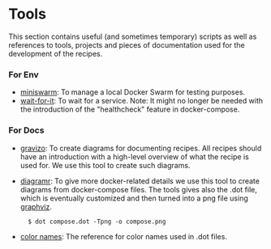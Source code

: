 # Tools

This section contains useful (and sometimes temporary) scripts as well as references to tools, projects and pieces of documentation used for the development of the recipes.

### For Env
- [miniswarm](https://github.com/aelsabbahy/miniswarm): To manage a local Docker Swarm for testing purposes.
- [wait-for-it](https://github.com/vishnubob/wait-for-it): To wait for a service. Note: It might no longer be needed with the introduction of the "healthcheck" feature in docker-compose.

### For Docs
- [gravizo](http://www.gravizo.com): To create diagrams for documenting recipes.
All recipes should have an introduction with a high-level overview of what the recipe is used for. We use this tool to create such diagrams.

- [diagramr](http://diagramr.inventage.com): To give more docker-related details we use this tool to create diagrams from docker-compose files. The tools gives also the .dot file, which is eventually customized and then turned into a png file using [graphviz](http://www.graphviz.org).

        $ dot compose.dot -Tpng -o compose.png

- [color names](http://www.graphviz.org/doc/info/colors.html#brewer): The reference for color names used in .dot files.
